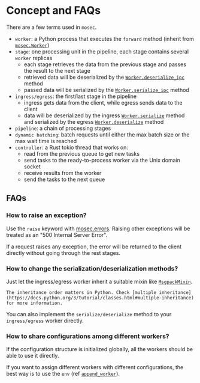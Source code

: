 # Concept and FAQs

There are a few terms used in `mosec`.

- `worker`: a Python process that executes the `forward` method (inherit from [`mosec.Worker`](mosec.worker.Worker))
- `stage`: one processing unit in the pipeline, each stage contains several `worker` replicas
  - each stage retrieves the data from the previous stage and passes the result to the next stage
  - retrieved data will be deserialized by the [`Worker.deserialize_ipc`](mosec.worker.Worker.deserialize_ipc) method
  - passed data will be serialized by the [`Worker.serialize_ipc`](mosec.worker.Worker.serialize_ipc) method
- `ingress/egress`: the first/last stage in the pipeline
  - ingress gets data from the client, while egress sends data to the client
  - data will be deserialized by the ingress [`Worker.serialize`](mosec.worker.Worker.serialize) method and serialized by the egress [`Worker.deserialize`](mosec.worker.Worker.deserialize) method
- `pipeline`: a chain of processing stages
- `dynamic batching`: batch requests until either the max batch size or the max wait time is reached
- `controller`: a Rust tokio thread that works on:
  - read from the previous queue to get new tasks
  - send tasks to the ready-to-process worker via the Unix domain socket
  - receive results from the worker
  - send the tasks to the next queue

## FAQs

### How to raise an exception?

Use the `raise` keyword with [mosec.errors](mosec.errors). Raising other exceptions will be treated as an "500 Internal Server Error".

If a request raises any exception, the error will be returned to the client directly without going through the rest stages.

### How to change the serialization/deserialization methods?

Just let the ingress/egress worker inherit a suitable mixin like [`MsgpackMixin`](mosec.mixin.MsgpackMixin).

```{note}
The inheritance order matters in Python. Check [multiple inheritance](https://docs.python.org/3/tutorial/classes.html#multiple-inheritance) for more information.
```

You can also implement the `serialize/deserialize` method to your `ingress/egress` worker directly.

### How to share configurations among different workers?

If the configuration structure is initialized globally, all the workers should be able to use it directly.

If you want to assign different workers with different configurations, the best way is to use the `env` (ref [`append_worker`](mosec.server.Server.append_worker)).
